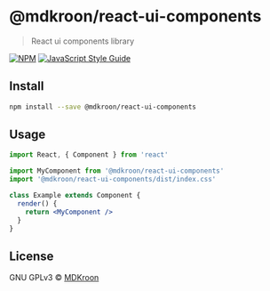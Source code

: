 # @mdkroon/react-ui-components

> React ui components library

[![NPM](https://img.shields.io/npm/v/@mdkroon/react-ui-components.svg)](https://www.npmjs.com/package/@mdkroon/react-ui-components) [![JavaScript Style Guide](https://img.shields.io/badge/code_style-standard-brightgreen.svg)](https://standardjs.com)

## Install

```bash
npm install --save @mdkroon/react-ui-components
```

## Usage

```jsx
import React, { Component } from 'react'

import MyComponent from '@mdkroon/react-ui-components'
import '@mdkroon/react-ui-components/dist/index.css'

class Example extends Component {
  render() {
    return <MyComponent />
  }
}
```

## License

GNU GPLv3 © [MDKroon](https://github.com/MDKroon)
